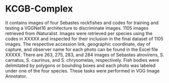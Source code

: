 # KCGB-Complex
It contains images of four Sebastes rockfishes and codes for training and testing a VGGNet16 architecture to discriminate images.
1105 images retrieved from iNaturalist. Images were retrieved per species using the codes in XXXXX and inspected for their inclusion in the final dataset of 1105 images. The respective accession link, geographic coordinate, day of capture, and observer name for each photo can be found in the Excel file XXXXX. 
There are 263, 275, 283, and 284 images of Sebastes atrovirens, S. carnatus, S. caurinus, and S. chrysomelas, respectively.
Fish bodies were delimitated by polygons or bounding boxes and each photo was labeled under one of the four species. These tasks were performed in VGG Image Annotator.
